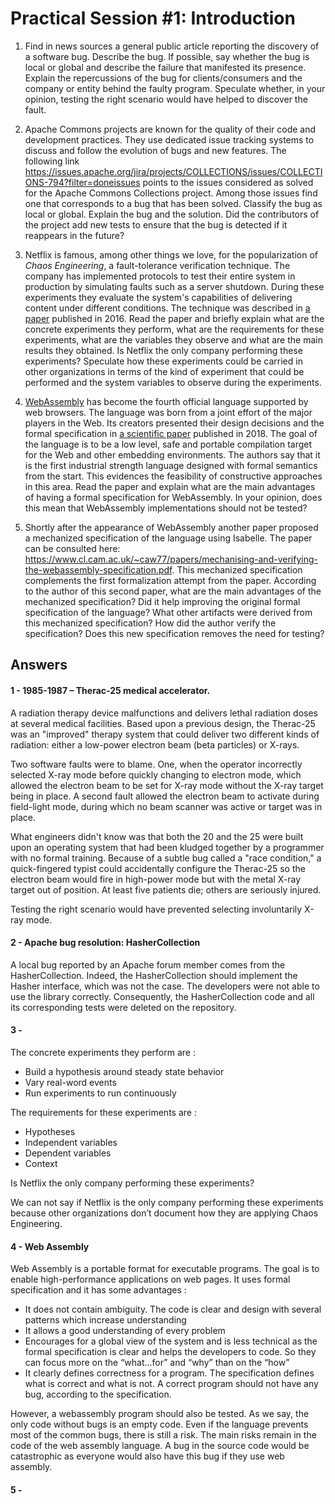 # Practical Session #1: Introduction

1. Find in news sources a general public article reporting the discovery of a software bug. Describe the bug. If possible, say whether the bug is local or global and describe the failure that manifested its presence. Explain the repercussions of the bug for clients/consumers and the company or entity behind the faulty program. Speculate whether, in your opinion, testing the right scenario would have helped to discover the fault.

2. Apache Commons projects are known for the quality of their code and development practices. They use dedicated issue tracking systems to discuss and follow the evolution of bugs and new features. The following link https://issues.apache.org/jira/projects/COLLECTIONS/issues/COLLECTIONS-794?filter=doneissues points to the issues considered as solved for the Apache Commons Collections project. Among those issues find one that corresponds to a bug that has been solved. Classify the bug as local or global. Explain the bug and the solution. Did the contributors of the project add new tests to ensure that the bug is detected if it reappears in the future?

3. Netflix is famous, among other things we love, for the popularization of *Chaos Engineering*, a fault-tolerance verification technique. The company has implemented protocols to test their entire system in production by simulating faults such as a server shutdown. During these experiments they evaluate the system's capabilities of delivering content under different conditions. The technique was described in [a paper](https://arxiv.org/ftp/arxiv/papers/1702/1702.05843.pdf) published in 2016. Read the paper and briefly explain what are the concrete experiments they perform, what are the requirements for these experiments, what are the variables they observe and what are the main results they obtained. Is Netflix the only company performing these experiments? Speculate how these experiments could be carried in other organizations in terms of the kind of experiment that could be performed and the system variables to observe during the experiments.

4. [WebAssembly](https://webassembly.org/) has become the fourth official language supported by web browsers. The language was born from a joint effort of the major players in the Web. Its creators presented their design decisions and the formal specification in [a scientific paper](https://people.mpi-sws.org/~rossberg/papers/Haas,%20Rossberg,%20Schuff,%20Titzer,%20Gohman,%20Wagner,%20Zakai,%20Bastien,%20Holman%20-%20Bringing%20the%20Web%20up%20to%20Speed%20with%20WebAssembly.pdf) published in 2018. The goal of the language is to be a low level, safe and portable compilation target for the Web and other embedding environments. The authors say that it is the first industrial strength language designed with formal semantics from the start. This evidences the feasibility of constructive approaches in this area. Read the paper and explain what are the main advantages of having a formal specification for WebAssembly. In your opinion, does this mean that WebAssembly implementations should not be tested? 

5.  Shortly after the appearance of WebAssembly another paper proposed a mechanized specification of the language using Isabelle. The paper can be consulted here: https://www.cl.cam.ac.uk/~caw77/papers/mechanising-and-verifying-the-webassembly-specification.pdf. This mechanized specification complements the first formalization attempt from the paper. According to the author of this second paper, what are the main advantages of the mechanized specification? Did it help improving the original formal specification of the language? What other artifacts were derived from this mechanized specification? How did the author verify the specification? Does this new specification removes the need for testing?

## Answers

#### 1 - 1985-1987 – Therac-25 medical accelerator.

A radiation therapy device malfunctions and delivers lethal radiation doses at several medical facilities. Based upon a previous design, the Therac-25 was an "improved" therapy system that could deliver two different kinds of radiation: either a low-power electron beam (beta particles) or X-rays.

Two software faults were to blame. One, when the operator incorrectly selected X-ray mode before quickly changing to electron mode, which allowed the electron beam to be set for X-ray mode without the X-ray target being in place. A second fault allowed the electron beam to activate during field-light mode, during which no beam scanner was active or target was in place. 

What engineers didn't know was that both the 20 and the 25 were built upon an operating system that had been kludged together by a programmer with no formal training. Because of a subtle bug called a "race condition," a quick-fingered typist could accidentally configure the Therac-25 so the electron beam would fire in high-power mode but with the metal X-ray target out of position. At least five patients die; others are seriously injured.

Testing the right scenario would have prevented selecting involuntarily X-ray mode. 


#### 2 - Apache bug resolution: HasherCollection

A local bug reported by an Apache forum member comes from the HasherCollection. Indeed, the HasherCollection should implement the Hasher interface, which was not the case. The developers were not able to use the library correctly. Consequently, the HasherCollection code and all its corresponding tests were deleted on the repository.

#### 3 - 
The concrete experiments they perform are :

 - Build a hypothesis around steady state behavior
 - Vary real-word events
 - Run experiments to run continuously

 The requirements for these experiments are :
 
 - Hypotheses
 - Independent variables
 - Dependent variables
 - Context

Is Netflix the only company performing these experiments? 

We can not say if Netflix is the only company performing these experiments because other organizations don’t document how they are applying Chaos Engineering.



#### 4 - Web Assembly

Web Assembly is a portable format for executable programs. The goal is to enable high-performance applications on web pages. It uses formal specification and it has some advantages :
 - It does not contain ambiguity. The code is clear and design with several patterns which increase understanding
 - It allows a good understanding of every problem 
 - Encourages for a global view of the system and is less technical as the formal specification is clear and helps the developers to code. So they can focus more on the “what…for” and “why” than on the “how”
 - It clearly defines correctness for a program. The specification defines what is correct and what is not. A correct program should not have any bug, according to the specification.

However, a webassembly program should also be tested. As we say, the only code without bugs is an empty code. Even if the language prevents most of the common bugs, there is still a risk. The main risks remain in the code of the web assembly language. A bug in the source code would be catastrophic as everyone would also have this bug if they use web assembly.

#### 5 - 
